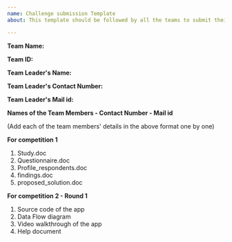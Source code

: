 ```yaml
---
name: Challenge submission Template
about: This template should be followed by all the teams to submit their solutions/documents.

---
```


**Team Name:**

**Team ID:**

**Team Leader's Name:**

**Team Leader's Contact Number:**

**Team Leader's Mail id:**

**Names of the Team Members - Contact Number - Mail id**

(Add each of the team members' details in the above format one by one)

**For competition 1**

1. Study.doc
2. Questionnaire.doc
3. Profile_respondents.doc
4. findings.doc
5. proposed_solution.doc

**For competition 2 - Round 1**

1. Source code of the app
2. Data Flow diagram
3. Video walkthrough of the app
4. Help document
